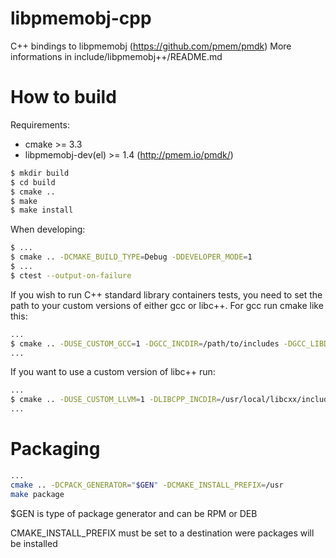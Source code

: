 # libpmemobj-cpp
C++ bindings to libpmemobj (https://github.com/pmem/pmdk)
More informations in include/libpmemobj++/README.md

# How to build #

Requirements:
- cmake >= 3.3
- libpmemobj-dev(el) >= 1.4 (http://pmem.io/pmdk/)

```sh
$ mkdir build
$ cd build
$ cmake ..
$ make
$ make install
```

When developing:
```sh
$ ...
$ cmake .. -DCMAKE_BUILD_TYPE=Debug -DDEVELOPER_MODE=1
$ ...
$ ctest --output-on-failure
```

If you wish to run C++ standard library containers tests, you need to set the path to your custom versions of either gcc or
libc++. For gcc run cmake like this:
```sh
...
$ cmake .. -DUSE_CUSTOM_GCC=1 -DGCC_INCDIR=/path/to/includes -DGCC_LIBDIR=/path/to/lib
...
```

If you want to use a custom version of libc++ run:
```sh
...
$ cmake .. -DUSE_CUSTOM_LLVM=1 -DLIBCPP_INCDIR=/usr/local/libcxx/include/c++/v1 -DLIBCPP_LIBDIR=/usr/local/libcxx/lib
...
```

# Packaging
```sh
...
cmake .. -DCPACK_GENERATOR="$GEN" -DCMAKE_INSTALL_PREFIX=/usr
make package
```

$GEN is type of package generator and can be RPM or DEB

CMAKE_INSTALL_PREFIX must be set to a destination were packages will be installed
